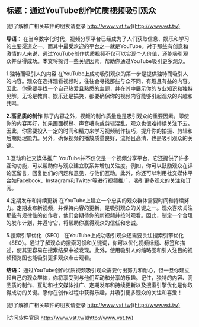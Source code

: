 ## **标题：通过YouTube创作优质视频吸引观众**

[想了解推广相关软件的朋友请登录 http://www.vst.tw](http://www.vst.tw)

**导语：**
在当今数字化时代，视频分享平台已经成为了人们获取信息、娱乐和学习的主要渠道之一。而其中最受欢迎的平台之一就是YouTube。对于那些有创意和激情的人来说，通过YouTube创作优质视频不仅可以实现个人价值，还能吸引观众并获得成功。本文将探讨一些关键因素，帮助你通过YouTube吸引更多观众。

1.独特而吸引人的内容
在YouTube上成功吸引观众的第一步是提供独特而吸引人的内容。观众在选择观看视频时，往往会寻找那些与众不同、有趣且有益的内容。因此，你需要寻找一个自己热爱且熟悉的主题，并在其中展示你的专业知识和独特见解。无论是教育、娱乐还是搞笑，都要确保你的视频内容能够引起观众的兴趣和共鸣。

**2.高品质的制作**
除了内容之外，视频的制作质量也是吸引观众的重要因素。即使你的内容再好，如果画面模糊、声音嘈杂或剪辑混乱，观众也很难持续关注下去。因此，你需要投入一定的时间和精力来学习视频制作技巧，提升你的拍摄、剪辑和后期处理能力。另外，确保视频的播放质量良好，流畅且高清，也是吸引观众的关键。

3.互动和社交媒体推广
YouTube并不仅仅是一个视频分享平台，它还提供了许多互动功能，可以帮助你与观众建立联系并增加关注度。例如，你可以鼓励观众在评论区留言，回复他们的问题和意见，与他们互动。此外，你还可以利用社交媒体平台如Facebook、Instagram和Twitter等进行视频推广，吸引更多观众的关注和订阅。

4.定期发布和持续更新
在YouTube上建立一个忠实的观众群体需要时间和持续努力。定期发布新视频，并保持内容的更新，是吸引观众的关键之一。观众喜欢关注那些有规律性的创作者，他们会期待你的新视频并按时观看。因此，制定一个合理的发布计划，并遵守它，将帮助你赢得观众的信任和忠诚。

5.搜索引擎优化（SEO）
在YouTube上成功吸引观众还需要关注搜索引擎优化（SEO）。通过了解观众的搜索习惯和关键词，你可以优化视频标题、标签和描述，使其更容易在搜索结果中被发现。此外，使用吸引人的缩略图和引人注目的视频预览图也能吸引更多观众点击观看。

**结语：**
通过YouTube创作优质视频吸引观众需要付出努力和耐心，但一旦你建立起自己的观众群体，你将享受到与他们互动和分享的乐趣。记住，独特的内容、高品质的制作、互动和社交媒体推广、定期发布和持续更新以及搜索引擎优化是你取得成功的关键。愿你在创作过程中获得乐趣，并吸引更多观众的关注和喜爱！

[想了解推广相关软件的朋友请登录 http://www.vst.tw](http://www.vst.tw)


[访问软件官网 http://www.vst.tw](http://www.vst.tw)
